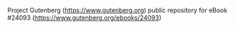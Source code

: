 Project Gutenberg (https://www.gutenberg.org) public repository for eBook #24093 (https://www.gutenberg.org/ebooks/24093)
